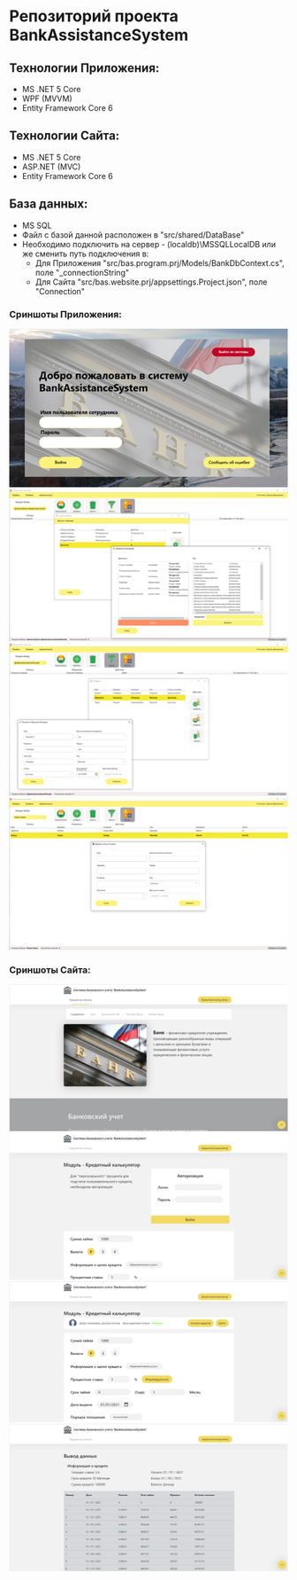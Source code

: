 # Репозиторий проекта BankAssistanceSystem

## Технологии Приложения:
* MS .NET 5 Core
* WPF (MVVM)
* Entity Framework Core 6

## Технологии Сайта:
* MS .NET 5 Core
* ASP.NET (MVC)
* Entity Framework Core 6

## База данных:
* MS SQL
* Файл с базой данной расположен в "src/shared/DataBase"
* Необходимо подключить на сервер - (localdb)\MSSQLLocalDB или же сменить путь подключения в:
    * Для Приложения "src/bas.program.prj/Models/BankDbContext.cs", поле "_connectionString"
    * Для Сайта "src/bas.website.prj/appsettings.Project.json", поле "Connection"

### Сриншоты Приложения:

![alt text](screenshots/Hello.png "Авторизация")
![alt text](screenshots/Main.png "Главное меню с Админ окнами")
![alt text](screenshots/Main2.png "Главное меню с Профилями")
![alt text](screenshots/Main3.png "Главное меню")


### Сриншоты Сайта:

![alt text](screenshots/SMain.png "Главаная страница сайта")
![alt text](screenshots/SMain2.png "Главаная страница калькулятора")
![alt text](screenshots/SMain3.png "Главаная страница калькулятора (авторизация пройдена)")
![alt text](screenshots/SMain4.png "Страница результата расчета")